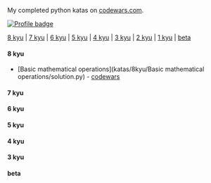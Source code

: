 My completed python katas on [codewars.com](https://www.codewars.com/).

[![Profile badge](https://www.codewars.com/users/vmred/badges/small?theme=light)](https://www.codewars.com/users/vmred)

[8 kyu](#8kyu) | [7 kyu](#7kyu) | [6 kyu](#6kyu) | [5 kyu](#5kyu) | [4 kyu](#4kyu) | [3 kyu](#3kyu) | [2 kyu](#2kyu) | [1 kyu](#1kyu) | [beta](#beta)

#### <a name="8kyu">8 kyu</a>
* [Basic mathematical operations](katas/8kyu/Basic mathematical operations/solution.py) - [codewars](https://www.codewars.com/kata/57356c55867b9b7a60000bd7)

#### <a name="7kyu">7 kyu</a>

#### <a name="6kyu">6 kyu</a>


#### <a name="5kyu">5 kyu</a>


#### <a name="4kyu">4 kyu</a>


#### <a name="3kyu">3 kyu</a>


#### <a name="beta">beta</a>

